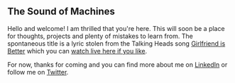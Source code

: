 ## The Sound of Machines

Hello and welcome! I am thrilled that you're here. This will soon be a place for thoughts, projects and plenty of mistakes to learn from. The spontaneous title is a lyric stolen from the Talking Heads song [Girlfriend is Better](https://g.co/kgs/2wgrJW) which you can [watch live here if you like](https://www.youtube.com/watch?v=9r7X3f2gFz4). 

For now, thanks for coming and you can find more about me on [LinkedIn](https://www.linkedin.com/in/petersforbes) or follow me on [Twitter](https://www.twitter.com/petersforbes).


